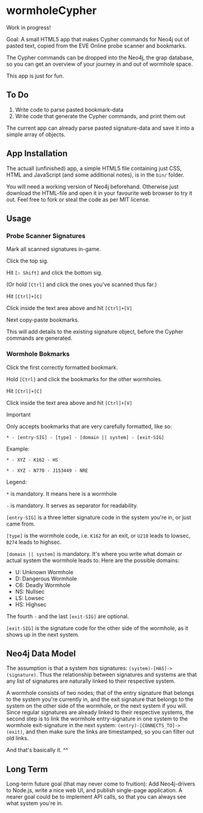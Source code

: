 # wormholeCypher

Work in progress!

Goal: A small HTML5 app that makes Cypher commands for Neo4j out of pasted text, copied from the EVE Online probe scanner and bookmarks.

The Cypher commands can be dropped into the Neo4j, the grap database, so you can get an overview of your journey in and out of wormhole space.

This app is just for fun.

## To Do

1. Write code to parse pasted bookmark-data
2. Write code that generate the Cypher commands, and print them out

The current app can already parse pasted signature-data and save it into a simple array of objects.

## App Installation

The actuall (unfinished) app, a simple HTML5 file containing just CSS, HTML and JavaScript (and some additional notes), is in the  `bin/` folder.

You will need a working version of Neo4j beforehand. Otherwise just download the HTML-file and open it in your favourite web browser to try it out. Feel free to fork or steal the code as per MIT license.

## Usage

### Probe Scanner Signatures

Mark all scanned signatures in-game.

Click the top sig.

Hit `[⇧ Shift]` and click the bottom sig.

(Or hold `[Ctrl]` and click the ones you've scanned thus far.)

Hit `[Ctrl]+[C]`

Click inside the text area above and hit `[Ctrl]+[V]`

Next copy-paste bookmarks.

This will add details to the existing signature object, before the Cypher commands are generated.

### Wormhole Bokmarks

Click the first correctly formatted bookmark.

Hold `[Ctrl]` and click the bookmarks for the other wormholes.

Hit `[Ctrl]+[C]`

Click inside the text area above and hit `[Ctrl]+[V]`

Important

Only accepts bookmarks that are very carefully formatted, like so:

`* - [entry-SIG] - [type] - [domain || system] - [exit-SIG]`

Example:

`* - XYZ - K162 - HS`

`* - XYZ - N770 - J153449 - NRE`

Legend:

`*` is mandatory. It means here is a wormhole

`-` is mandatory. It serves as separator for readability.

`[entry-SIG]` is a three letter signature code in the system you're in, or just came from.

`[type]` is the wormhole code, i.e. `K162` for an exit, or `U210` leads to lowsec, `B274` leads to highsec.

`[domain || system]` is mandatory. It's where you write what domain or actual system the wormhole leads to. Here are the possible domains:

- U: Unknown Wormhole
- D: Dangerous Wormhole
- C6: Deadly Wormhole
- NS: Nullsec
- LS: Lowsec
- HS: Highsec

The fourth `-` and the last `[exit-SIG]` are optional.

`[exit-SIG]` is the signature code for the other side of the wormhole, as it shows up in the next system.

## Neo4j Data Model

The assumption is that a system _has_ signatures: `(system)-[HAS]->(signature)`. Thus the relationship between signatures and systems are that any list of signatures are naturally linked to their respective system. 

A wormhole consists of two nodes; that of the entry signature that belongs to the system you're currently in, and the exit signature that belongs to the system on the other side of the wormhole, or the next system if you will. Since regular signatures are already linked to their respective systems, the second step is to link the wormhole entry-signature in one system to the wormhole exit-signature in the next system: `(entry)-[CONNECTS_TO]->(exit)`, and then make sure the links are timestamped, so you can filter out old links.

And that's basically it. ^^ 

## Long Term

Long-term future goal (that may never come to fruition): Add Neo4j-drivers to Node.js, write a nice web UI, and publish single-page application. A nearer goal could be to implement API calls, so that you can always see what system you're in.
